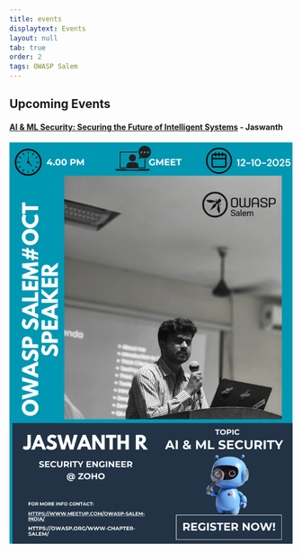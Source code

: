 ```yaml
---
title: events
displaytext: Events
layout: null
tab: true
order: 2
tags: OWASP Salem
---
```


## Upcoming Events
#### [AI & ML Security: Securing the Future of Intelligent Systems](https://www.meetup.com/owasp-salem-india/events/311402895) - Jaswanth
![Event](/assets/images/OCT-2025.png)


